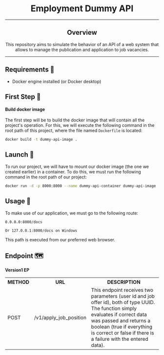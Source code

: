 <h1 align=center>Employment Dummy API</h1>

---

<h2 align=center>Overview</h2>

<p align=center>This repository aims to simulate the behavior of an API of a web system that allows to manage the publication and application to job vacancies.</p>

---

## Requirements 🦺

- Docker engine installed (or Docker desktop)

## First Step 🚧

#### Build docker image
The first step will be to build the docker image that will contain all the project's operation. For this, we will execute the following command in the root path of this project, where the file named `Dockerfile` is located:

```sh
docker build -t dummy-api-image .
```

## Launch 🚀

To run our project, we will have to mount our docker image (the one we created earlier) in a container. To do this, we must run the following command in the root path of our project:

```sh
docker run -d -p 8000:8000 --name dummy-api-container dummy-api-image
```


## Usage 🔨

To make use of our application, we must go to the following route:

```sh
0.0.0.0:8000/docs
```

`Or 127.0.0.1:8000/docs on Windows`


This path is executed from our preferred web browser.

## Endpoint 🗺️

**Version1 EP**

<table>

<th>METHOD</th>
<th>URL</th>
<th>DESCRIPTION</th>

<tr>
<td>POST</td>
<td>/v1/apply_job_position</td>
<td>This endpoint receives two parameters (user id and job offer id), both of type UUID. The function simply evaluates if correct data was passed and returns a boolean (true if everything is correct or false if there is a failure with the entered data).</td>
</tr>